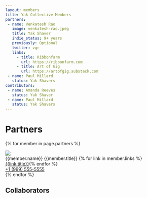 ```yaml
---
layout: members
title: Yak Collective Members
partners:
 - name: Venkatesh Rao
   image: venkatesh-rao.jpeg
   title: Yak Shaver
   indie_status: 9+ years
   previously: Optional
   twitter: vgr
   links:
     - title: Ribbonfarm
       url: https://ribbonfarm.com
     - title: Art of Gig
       url: https://artofgig.substack.com
 - name: Paul Millard
   status: Yak Shavers
contributors:
 - name: Amanda Reeves
   status: Yak Shaver
 - name: Paul Millard
   status: Yak Shavers   
---
```


<div class="container mw7 cf pv5 f4-l center w-90 lh-copy">

<h1>Partners</h1>

{% for member in page.partners %}

<div class="fl w-50-l pa2">

  <div class="flex items-center lh-copy pa3 ba b--black-10">
      <img class="w2 h2 w3-ns h3-ns br-100" src="/images/members/{{member.image}}" />
      <div class="pl3 flex-auto">
        <span class="f6 db black-70">{{member.name}}</span>
        <span class="f6 db black-70">{{member.title}}</span>
        <span class="f6 db black-70">{% for link in member.links %}<a href="{{link.url}}">{{link.title}}</a>{% endfor %}</span>
      </div>
      <div>
        <a href="tel:" class="f6 link blue hover-dark-gray">+1 (999) 555-5555</a>
      </div>
  </div>

</div>
{% endfor %}

<h2 class="cf">Collaborators</h2>



  </div>